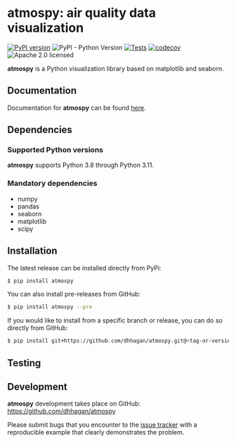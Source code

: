 # atmospy: air quality data visualization


[![PyPI version](https://badge.fury.io/py/atmospy.svg)](https://badge.fury.io/py/atmospy)
![PyPI - Python Version](https://img.shields.io/pypi/pyversions/atmospy)
[![Tests](https://github.com/dhhagan/atmospy/actions/workflows/tests.yml/badge.svg)](https://github.com/dhhagan/atmospy/actions/workflows/tests.yml)
[![codecov](https://codecov.io/gh/dhhagan/atmospy/branch/main/graph/badge.svg)](https://codecov.io/gh/dhhagan/atmospy)
![Apache 2.0 licensed](https://img.shields.io/github/license/dhhagan/atmospy)


**atmospy** is a Python visualization library based on matplotlib and seaborn. 

## Documentation

Documentation for **atmospy** can be found [here](https://dhhagan.github.io/atmospy/index.html).

## Dependencies

### Supported Python versions

**atmospy** supports Python 3.8 through Python 3.11.

### Mandatory dependencies

  * numpy
  * pandas
  * seaborn
  * matplotlib
  * scipy

## Installation

The latest release can be installed directly from PyPi:

```sh
$ pip install atmospy
```

You can also install pre-releases from GitHub:

```sh
$ pip install atmospy --pre
```

If you would like to install from a specific branch or release, you can do so directly from GitHub:


```sh
$ pip install git+https://github.com/dhhagan/atmospy.git@<tag-or-version>
```

## Testing

## Development

**atmospy** development takes place on GitHub: https://github.com/dhhagan/atmospy

Please submit bugs that you encounter to the [issue tracker](https://github.com/dhhagan/atmospy/issues) with a reproducible example that clearly demonstrates the problem.
